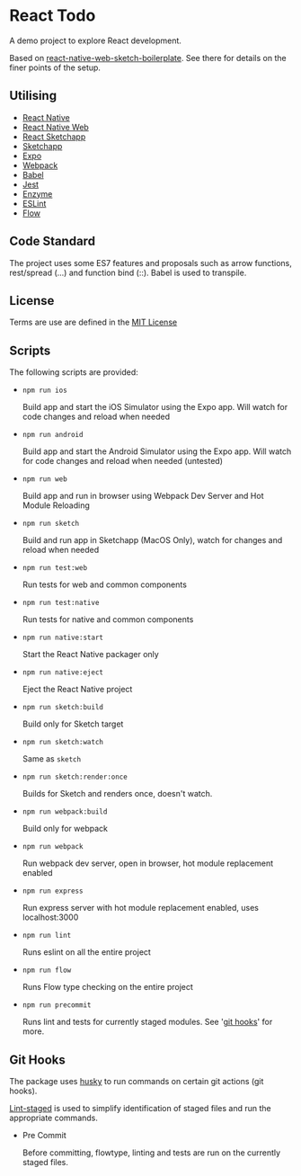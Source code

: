 # React Todo

A demo project to explore React development.

Based on [react-native-web-sketch-boilerplate](https://github.com/dmeehan1968/react-native-web-sketch-boilerplate).  See there for details on the finer points of the setup.


## Utilising

* [React Native](https://facebook.github.io/react-native/)
* [React Native Web](https://github.com/necolas/react-native-web)
* [React Sketchapp](http://airbnb.io/react-sketchapp/)
* [Sketchapp](https://www.sketchapp.com)
* [Expo](https://expo.io)
* [Webpack](https://webpack.js.org)
* [Babel](https://babeljs.io)
* [Jest](https://facebook.github.io/jest/)
* [Enzyme](http://airbnb.io/enzyme/)
* [ESLint](https://eslint.org)
* [Flow](http://flow.org)

## Code Standard

The project uses some ES7 features and proposals such as arrow functions,
rest/spread (...) and function bind (::).  Babel is used to transpile.

## License

Terms are use are defined in the [MIT License](https://github.com/dmeehan1968/react-todo/blob/master/LICENSE.md)

## Scripts

The following scripts are provided:

* ```npm run ios```

  Build app and start the iOS Simulator using the Expo app.  Will watch for
  code changes and reload when needed

* ```npm run android```

  Build app and start the Android Simulator using the Expo app.  Will watch for
  code changes and reload when needed (untested)

* ```npm run web```

  Build app and run in browser using Webpack Dev Server and Hot Module
  Reloading

* ```npm run sketch```

  Build and run app in Sketchapp (MacOS Only), watch for changes and reload
  when needed

* ```npm run test:web```

  Run tests for web and common components

* ```npm run test:native```

  Run tests for native and common components

* ```npm run native:start```

  Start the React Native packager only

* ```npm run native:eject```

  Eject the React Native project

* ```npm run sketch:build```

  Build only for Sketch target

* ```npm run sketch:watch```

  Same as ```sketch```

* ```npm run sketch:render:once```

  Builds for Sketch and renders once, doesn't watch.

* ```npm run webpack:build```

  Build only for webpack

* ```npm run webpack```

  Run webpack dev server, open in browser, hot module replacement enabled

* ```npm run express```

  Run express server with hot module replacement enabled, uses localhost:3000

* ```npm run lint```

  Runs eslint on all the entire project

* ```npm run flow```

  Runs Flow type checking on the entire project

* ```npm run precommit```

  Runs lint and tests for currently staged modules.  See
  '[git hooks](#git-hooks)' for more.

## Git Hooks

The package uses [husky](https://www.npmjs.com/package/husky) to run
commands on certain git actions (git hooks).

[Lint-staged](https://www.npmjs.com/package/lint-staged) is used to simplify
identification of staged files and run the appropriate commands.

* Pre Commit

  Before committing, flowtype, linting and tests are run on the currently
  staged files.
